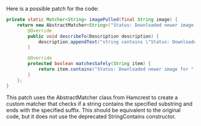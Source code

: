 Here is a possible patch for the code:

```java
private static Matcher<String> imagePulled(final String image) {
    return new AbstractMatcher<String>("Status: Downloaded newer image for " + image) {
        @Override
        public void describeTo(Description description) {
            description.appendText("string contains \"Status: Downloaded newer image for \" and ends with: ").appendValue(image);
        }

        @Override
        protected boolean matchesSafely(String item) {
            return item.contains("Status: Downloaded newer image for " + image) && item.endsWith(image);
        }
    };
}
```

This patch uses the AbstractMatcher class from Hamcrest to create a custom matcher that checks if a string contains the specified substring and ends with the specified suffix. This should be equivalent to the original code, but it does not use the deprecated StringContains constructor.